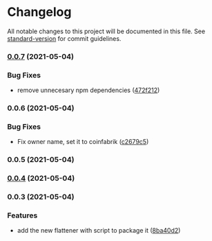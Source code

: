 # Changelog

All notable changes to this project will be documented in this file. See [standard-version](https://github.com/conventional-changelog/standard-version) for commit guidelines.

### [0.0.7](https://github.com/coinfabrik/solidity-flattener/compare/v0.0.6...v0.0.7) (2021-05-04)


### Bug Fixes

* remove unnecesary npm dependencies ([472f212](https://github.com/coinfabrik/solidity-flattener/commit/472f212b12eed2ec6ce98ada93345666af44329e))

### 0.0.6 (2021-05-04)


### Bug Fixes

* Fix owner name, set it to coinfabrik ([c2679c5](https://github.com/coinfabrik/solidity-flattener/commit/c2679c51873d856e48dcb27a7f780b955a02d548))

### 0.0.5 (2021-05-04)

### [0.0.4](https://github.com/adjicf/flattener/compare/v0.0.3...v0.0.4) (2021-05-04)

### 0.0.3 (2021-05-04)


### Features

* add the new flattener with script to package it ([8ba40d2](https://github.com/CoinFabrik/solidity-flattener/commit/8ba40d2d27de461e15ec35acf4cbad0bb709dde8))
